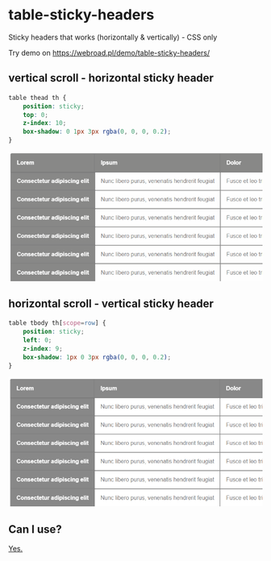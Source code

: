 # table-sticky-headers
Sticky headers that works (horizontally &amp; vertically) - CSS only

Try demo on https://webroad.pl/demo/table-sticky-headers/ 

## vertical scroll - horizontal sticky header

```css
table thead th {
    position: sticky;
    top: 0;
    z-index: 10;
    box-shadow: 0 1px 3px rgba(0, 0, 0, 0.2);
}
```

![vertical scroll - horizontal sticky header](https://github.com/webroad/table-sticky-headers/blob/main/sticky-horizontal-table-header.gif?raw=true)

## horizontal scroll - vertical sticky header

```css
table tbody th[scope=row] {
    position: sticky;
    left: 0;
    z-index: 9;
    box-shadow: 1px 0 3px rgba(0, 0, 0, 0.2);
}
```

![horizontal scroll - vertical sticky header](https://raw.githubusercontent.com/webroad/table-sticky-headers/main/sticky-vertical-table-header.gif?raw=true)

## Can I use?
[Yes.](https://caniuse.com/css-sticky)
